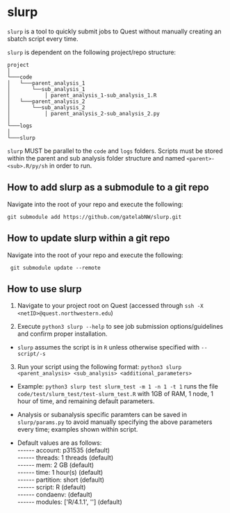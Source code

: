 # slurp
`slurp` is a tool to quickly submit jobs to Quest without manually creating an sbatch script every time.

`slurp` is dependent on the following project/repo structure:

```
project
│
└───code
│   └───parent_analysis_1
│       └──sub_analysis_1
│           │ parent_analysis_1-sub_analysis_1.R
│   └───parent_analysis_2
│       └──sub_analysis_2
│           │ parent_analysis_2-sub_analysis_2.py
│
└───logs
│
└───slurp
```

`slurp` MUST be parallel to the `code` and `logs` folders. Scripts must be stored within the parent and sub analysis folder structure and named `<parent>-<sub>.R/py/sh` in order to run. 

## How to add slurp as a submodule to a git repo

Navigate into the root of your repo and execute the following:

```
git submodule add https://github.com/gatelabNW/slurp.git
```

## How to update slurp within a git repo

Navigate into the root of your repo and execute the following:

```
 git submodule update --remote
```

## How to use slurp
1) Navigate to your project root on Quest (accessed through `ssh -X <netID>@quest.northwestern.edu`)

2) Execute `python3 slurp --help` to see job submission options/guidelines and confirm proper installation.

+ `slurp` assumes the script is in `R` unless otherwise specified with `--script/-s`

3) Run your script using the following format: `python3 slurp <parent_analysis> <sub_analysis> <additional_parameters>` 

+ Example: `python3 slurp test slurm_test -m 1 -n 1 -t 1` runs the file `code/test/slurm_test/test-slurm_test.R` with 1GB of RAM, 1 node, 1 hour of time, and remaining default parameters.

+ Analysis or subanalysis specific paramters can be saved in `slurp/params.py` to avoid manually specifying the above parameters every time; examples shown within script.

+ Default values are as follows:  
------ account: p31535  (default)  
------ threads: 1 threads (default)  
------ mem: 2 GB (default)  
------ time: 1 hour(s) (default)  
------ partition: short (default)  
------ script: R  (default)  
------ condaenv:   (default)  
------ modules: \['R/4.1.1', ''] (default)  
